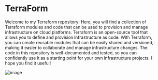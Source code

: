 # TerraForm

Welcome to my Terraform repository! Here, you will find a collection of Terraform modules and code that can be used to provision and manage infrastructure on cloud platforms. Terraform is an open-source tool that allows you to define and provision infrastructure as code. With Terraform, you can create reusable modules that can be easily shared and versioned, making it easier to collaborate and manage infrastructure changes. The code in this repository is well-documented and tested, so you can confidently use it as a starting point for your own infrastructure projects. I hope you find it useful!



![image](https://user-images.githubusercontent.com/66699491/223226613-5645a30d-818d-4e97-b936-c008574f1f10.png)
